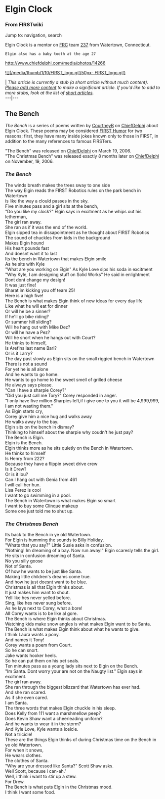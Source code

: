 # Elgin Clock

### From FIRSTwiki

Jump to: navigation, search

Elgin Clock is a mentor on [FRC](/index.php/FRC "FRC" ) team
[237](/index.php/237 "237" ) from Watertown, Connecticut.

    
    
    Elgin also has a baby tooth at the age 27
    

<http://www.chiefdelphi.com/media/photos/14266>

  

[![](/media/thumb/1/10/FIRST_logo.gif/50px-
FIRST_logo.gif)](/index.php/Image:FIRST_logo.gif "" )

|  _This article is currently a stub (a short article without much content).
[Please add more
content](http://www.firstwiki.net/index.php?title=Elgin_Clock&action=edit
"http://www.firstwiki.net/index.php?title=Elgin_Clock&action=edit" ) to make a
significant article. If you'd like to add to more stubs, look at the list of
[short articles](/index.php/Special:Shortpages "Special:Shortpages" )._  
---|---  
  
  


## The Bench

_The Bench_ is a series of poems written by
[CourtneyB](http://www.chiefdelphi.com/forums/member.php?u=7008
"http://www.chiefdelphi.com/forums/member.php?u=7008" ) on
[ChiefDelphi](/index.php/ChiefDelphi "ChiefDelphi" ) about Elgin Clock. These
poems may be considered [FIRST Humor](/index.php/FIRST_humor "FIRST humor" )
for two reasons; first, they have many inside jokes known only to those in
FIRST, in addition to the many references to famous FIRSTers.

"The Bench" was released on [ChiefDelphi](/index.php/ChiefDelphi "ChiefDelphi"
) on March 19, 2006.  
"The Christmas Bench" was released exactly 8 months later on
[ChiefDelphi](/index.php/ChiefDelphi "ChiefDelphi" ) on November, 19, 2006.


### _The Bench_

The winds breath makes the trees sway to one side  
The way Elgin reads the FIRST Robotics rules on the park bench in Watertown  
is like the way a clould passes in the sky.  
Five minutes pass and a girl sits at the bench,  
"Do you like my clock?" Elgin says in excitment as he whips out his letherman,  
The girl ran away.  
She ran as if it was the end of the world.  
Elgin sipped tea in dissapointment as he thought about FIRST Robotics  
The sound of chuckles from kids in the background  
Makes Elgin hound  
His heart pounds fast  
And doesnt want it to last  
Its the bench in Watertown that makes Elgin smile  
As he sits with Kyle  
"What are you working on Elgin" As Kyle Love sips his soda in excitment  
"Why Kyle, I am designing stuff on Solid Works" He said in enlightment  
Dont dont change my design!  
It was just fine!  
Bharat im kicking you off team 25!  
Here is a high five!  
The Bench is what makes Elgin think of new ideas for every day life  
Like what he will eat for dinner  
Or will he be a sinner?  
If he'll go bike riding?  
Or summer hill sliding?  
Will he hang out with Mike Dez?  
Or will he have a Pez?  
Will he snort when he hangs out with Court?  
He thinks to himself,  
Is Arefins last name Bari?  
Or is it Larry?  
The day past slowly as Elgin sits on the small riggied bench in Watertown  
There is not a sound  
For yet he is all alone  
And he wants to go home.  
He wants to go home to the sweet smell of grilled cheese  
He always says please.  
"Can I have a sharpie Corey?"  
"Did you just call me Tory?" Corey responded in anger.  
"I only have five million Sharpies left,if i give one to you it will be
4,999,999,  
I am not wasting them."  
As Elgin starts cry,  
Corey give him a nice hug and walks away  
He walks away to the bay.  
Elgin sits on the bench in dismay?  
Thinking to himself about the sharpie why coudn't he just pay?  
The Bench is Elgin.  
Elgin is the Bench.  
Elgin thinks more as he sits quietly on the Bench in Watertown.  
He thinks to himself  
Is Henry from 222?  
Because they have a flippin sweet drive crew  
Is it Drew?  
Or is it lou?  
Can I hang out with Genia from 461  
I will call her hun.  
Lisa Perez is cool  
I want to go swimming in a pool.  
The Bench in Watertown is what makes Elgin so smart  
I want to buy some Clinque makeup  
Some one just told me to shut up.  


### _The Christmas Bench_

Its back to the Bench in ye old Watertown.  
For Elgin is humming the sounds to Billy Holiday.  
"Whats that you say?" Little Susie asks in confusion.  
"Nothing! Im dreaming of a bay. Now run away!" Elgin scaresly tells the girl.  
He sits in confusion dreaming of Santa.  
No you silly goose  
Not of Santa.  
Of how he wants to be just like Santa.  
Making little children's dreams come true.  
And how he just doesnt want to be blue.  
Christmas is all that Elgin thinks about.  
It just makes him want to shout.  
Yell like hes never yelled before.  
Sing, like hes never sung before.  
As he lays next to Corey, what a bore!  
All Corey wants is to be like al gore.  
The Bench is where Elgin thinks about Christmas.  
Watching kids make snow angles is what makes Elgin want to be Santa.  
The Bench is what makes Elgin think about what he wants to give.  
I think Laura wants a pony.  
And names it Tony!  
Corey wants a poem from Court.  
So he can snort.  
Jake wants hooker heels.  
So he can put them on his pet seals.  
Ten minutes pass as a young lady sits next to Elgin on the Bench.  
"Im Santa. Dont worry your are not on the Naugty list." Elgin says in
excitment.  
The girl ran away.  
She ran through the biggest blizzard that Watertown has ever had.  
And she ran scared.  
As if she even cared.  
I am Santa.  
The three words that makes Elgin chuckle in his sleep.  
Does Kelly from 111 want a marshmellow peep?  
Does Kevin Shaw want a cheerleading uniform?  
And he wants to wear it in the storm?  
And Kyle Love, Kyle wants a iceicle.  
Not a tricicle!  
These are the things Elgin thinks of during Christmas time on the Bench in ye
old Watertown.  
For when it snows,  
He wears clothes.  
The clothes of Santa.  
"Why are your dressed like Santa?" Scott Shaw asks.  
Well Scott, because i can-ah."  
Well, i think i want to stir up a stew.  
For Drew.  
The Bench is what puts Elgin in the Christmas mood.  
I think I want some food.  

